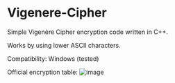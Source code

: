 # Vigenere-Cipher

Simple Vigenère Cipher encryption code written in C++.

Works by using lower ASCII characters.

Compatibility: Windows (tested)

Official encryption table:
![image](https://user-images.githubusercontent.com/84773603/119475384-659f4400-bd4d-11eb-94fb-65172b54dd2c.png)

